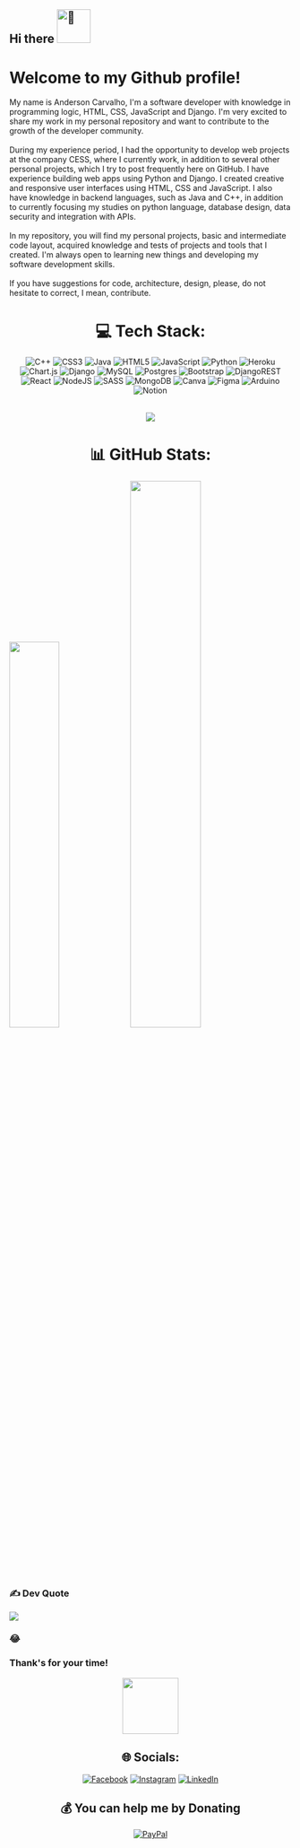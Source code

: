  ## Hi there <source srcset="https://fonts.gstatic.com/s/e/notoemoji/latest/1fae1/512.webp" type="image/webp"><img src="https://fonts.gstatic.com/s/e/notoemoji/latest/1fae1/512.gif" alt="🫡" width="60" height="60">
 # Welcome to my Github profile!
 
  My name is Anderson Carvalho, I'm a software developer with knowledge in programming logic, HTML, CSS, JavaScript and Django. I'm very excited to share my work in my personal repository and want to contribute to the growth of the developer community.<br><br>During my experience period, I had the opportunity to develop web projects at the company CESS, where I currently work, in addition to several other personal projects, which I try to post frequently here on GitHub. I have experience building web apps using Python and Django. 
    I created creative and responsive user interfaces using HTML, CSS and JavaScript. I also have knowledge in backend languages, such as Java and C++, in addition to currently focusing my studies on python language, database design, data security and integration with APIs.<br><br>In my repository, you will find my personal projects, basic and intermediate code layout, acquired knowledge and tests of projects and tools that I created. I'm always open to learning new things and developing my software development skills.<br><br>If you have suggestions for code, architecture, design, please, do not hesitate to correct, I mean, contribute.
    
<div id =techstack align="center">
 
# 💻 Tech Stack:
![C++](https://img.shields.io/badge/c++-%2300599C.svg?style=plastic&logo=c%2B%2B&logoColor=white) ![CSS3](https://img.shields.io/badge/css3-%231572B6.svg?style=plastic&logo=css3&logoColor=white) ![Java](https://img.shields.io/badge/java-%23ED8B00.svg?style=plastic&logo=java&logoColor=white) ![HTML5](https://img.shields.io/badge/html5-%23E34F26.svg?style=plastic&logo=html5&logoColor=white) ![JavaScript](https://img.shields.io/badge/javascript-%23323330.svg?style=plastic&logo=javascript&logoColor=%23F7DF1E) ![Python](https://img.shields.io/badge/python-3670A0?style=plastic&logo=python&logoColor=ffdd54) ![Heroku](https://img.shields.io/badge/heroku-%23430098.svg?style=plastic&logo=heroku&logoColor=white) ![Chart.js](https://img.shields.io/badge/chart.js-F5788D.svg?style=plastic&logo=chart.js&logoColor=white) ![Django](https://img.shields.io/badge/django-%23092E20.svg?style=plastic&logo=django&logoColor=white) ![MySQL](https://img.shields.io/badge/mysql-%2300f.svg?style=plastic&logo=mysql&logoColor=white) ![Postgres](https://img.shields.io/badge/postgres-%23316192.svg?style=plastic&logo=postgresql&logoColor=white) ![Bootstrap](https://img.shields.io/badge/bootstrap-%23563D7C.svg?style=plastic&logo=bootstrap&logoColor=white) ![DjangoREST](https://img.shields.io/badge/DJANGO-REST-ff1709?style=plastic&logo=django&logoColor=white&color=ff1709&labelColor=gray) ![React](https://img.shields.io/badge/react-%2320232a.svg?style=plastic&logo=react&logoColor=%2361DAFB) ![NodeJS](https://img.shields.io/badge/node.js-6DA55F?style=plastic&logo=node.js&logoColor=white) ![SASS](https://img.shields.io/badge/SASS-hotpink.svg?style=plastic&logo=SASS&logoColor=white) ![MongoDB](https://img.shields.io/badge/MongoDB-%234ea94b.svg?style=plastic&logo=mongodb&logoColor=white) ![Canva](https://img.shields.io/badge/Canva-%2300C4CC.svg?style=plastic&logo=Canva&logoColor=white) 	![Figma](https://img.shields.io/badge/figma-%23F24E1E.svg?style=plastic&logo=figma&logoColor=white) ![Arduino](https://img.shields.io/badge/-Arduino-00979D?style=plastic&logo=Arduino&logoColor=white) ![Notion](https://img.shields.io/badge/Notion-%23000000.svg?style=plastic&logo=notion&logoColor=white) <br>
<br>
 
![](https://github-readme-stats.vercel.app/api/top-langs/?username=andersonlimacrv&theme=radical&hide_border=false&include_all_commits=true&count_private=true&)

 </div>
<div id=titlestats align="center">
 
# 📊 GitHub Stats:
 </div>
 
<div id=stats>
 
<img width="42%" src="https://github-readme-stats.vercel.app/api?username=andersonlimacrv&show_icons=true&theme=radical" />

<img width="50%" src="https://github-readme-streak-stats.herokuapp.com/?user=andersonlimacrv&theme=radical&hide_border=false" />
 
</div>

### ✍️ Dev Quote
![](https://quotes-github-readme.vercel.app/api?type=horizontal&theme=radical)
### 😂 
### Thank's for your time!
<div id="header" align="center">
  <img src="https://media.giphy.com/media/M9gbBd9nbDrOTu1Mqx/giphy.gif" width="100"/>
</div>
<div id ="socials" align="center">
 
## 🌐 Socials:
[![Facebook](https://img.shields.io/badge/Facebook-%231877F2.svg?logo=Facebook&logoColor=white)](https://facebook.com/andersonlimacrv) [![Instagram](https://img.shields.io/badge/Instagram-%23E4405F.svg?logo=Instagram&logoColor=white)](https://instagram.com/andersonlimacrv) [![LinkedIn](https://img.shields.io/badge/LinkedIn-%230077B5.svg?logo=linkedin&logoColor=white)](https://linkedin.com/in/andersonlimacrv) 
  ## 💰 You can help me by Donating
  [![PayPal](https://img.shields.io/badge/PayPal-00457C?style=for-the-badge&logo=paypal&logoColor=white)](https://paypal.me/andersonlimacrv@gmail.com) 

  </div>
<!-- Proudly created withh GPRM ( https://gprm.itsvg.in ) -->
